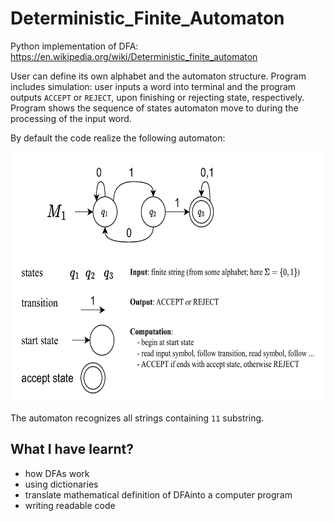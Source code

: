 # Deterministic_Finite_Automaton

Python implementation of DFA:
https://en.wikipedia.org/wiki/Deterministic_finite_automaton

User can define its own alphabet and the automaton structure.
Program includes simulation: user inputs a word into terminal and the program outputs `ACCEPT` or `REJECT`,
upon finishing or rejecting state, respectively. Program shows the sequence of states automaton move to during the processing of the input word.

By default the code realize the following automaton:

<img src="M1_example_detailed.png" height=400>

The automaton recognizes all strings containing `11` substring.

## What I have learnt?

  * how DFAs work
  * using dictionaries
  * translate mathematical definition of DFAinto a computer program
  * writing readable code
